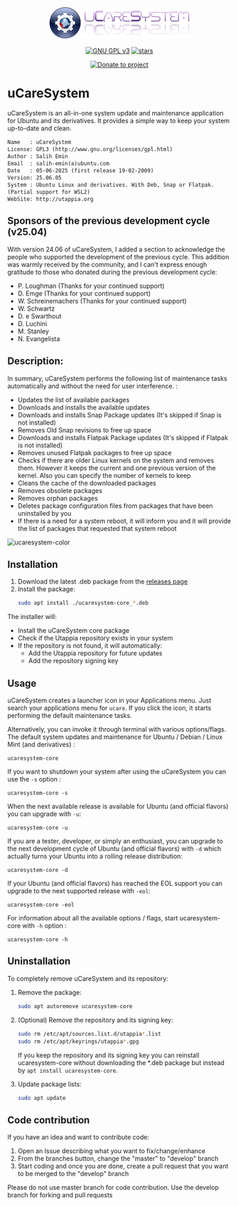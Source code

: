 <p align="center"><img src="https://raw.githubusercontent.com/Utappia/uCareSystem/master/assets/ucaresystem-image-banner.png"></p>

<p align="center">
    <a href="https://www.gnu.org/licenses/gpl-3.0.en.html" target="_blank"><img src="https://img.shields.io/badge/license-GPLv3-blue.svg" alt="GNU GPL v3"></a>
    <a href="https://github.com/Utappia/uCareSystem/stargazers" target="_blank"><img src="https://img.shields.io/github/stars/utappia/ucaresystem.svg" alt="stars"></a>
<p align="center">
    <a href="https://www.paypal.com/donate/?hosted_button_id=SATQ6Y9S3UCSG" target="_blank"><img src="https://img.shields.io/badge/Donate-PayPal-yellow.svg" alt="Donate to project"></a>
 
# uCareSystem

uCareSystem is an all-in-one system update and maintenance application for Ubuntu and its derivatives. It provides a simple way to keep your system up-to-date and clean.

	Name   : uCareSystem
	License: GPL3 (http://www.gnu.org/licenses/gpl.html)
	Author : Salih Emin
	Email  : salih-emin(a)ubuntu.com
	Date   : 05-06-2025 (first release 19-02-2009)
	Version: 25.06.05
	System : Ubuntu Linux and derivatives. With Deb, Snap or Flatpak. (Partial support for WSL2) 
	WebSite: http://utappia.org

## Sponsors of the previous development cycle (v25.04)

With version 24.06 of uCareSystem, I added a section to acknowledge the people who supported the development of the previous cycle. This addition was warmly received by the community, and I can't express enough gratitude to those who donated during the previous development cycle:

- P. Loughman (Thanks for your continued support)
- D. Emge (Thanks for your continued support)
- W. Schreinemachers (Thanks for your continued support)
- W. Schwartz
- D. e Swarthout
- D. Luchini
- M. Stanley
- N. Evangelista

## Description:

In summary, uCareSystem performs the following list of maintenance tasks automatically and without the need for user interference. :

- Updates the list of available packages
- Downloads and installs the available updates
- Downloads and installs Snap Package updates (It's skipped if Snap is not installed)
- Removes Old Snap revisions to free up space
- Downloads and installs Flatpak Package updates (It's skipped if Flatpak is not installed)
- Removes unused Flatpak packages to free up space
- Checks if there are older Linux kernels on the system and removes them. However it keeps the current and one previous version of the kernel. Also you can specify the number of kernels to keep
- Cleans the cache of the downloaded packages
- Removes obsolete packages
- Removes orphan packages
- Deletes package configuration files from packages that have been uninstalled by you
- If there is a need for a system reboot, it will inform you and it will provide the list of packages that requested that system reboot

![ucaresystem-color](https://github.com/user-attachments/assets/6f5171c2-5a64-465b-b794-920e225ce7f7)

## Installation

1. Download the latest .deb package from the [releases page](https://github.com/utappia/ucaresystem/releases)
2. Install the package:
   ```bash
   sudo apt install ./ucaresystem-core_*.deb
   ```
The installer will:
- Install the uCareSystem core package
- Check if the Utappia repository exists in your system
- If the repository is not found, it will automatically:
  - Add the Utappia repository for future updates
  - Add the repository signing key


## Usage

uCareSystem creates a launcher icon in your Applications menu. Just search your applications menu for `ucare`. If you click the icon, it starts performing the default maintenance tasks. 

Alternatively, you can invoke it through terminal with various options/flags. The default system updates and maintenance for Ubuntu / Debian / Linux Mint (and derivatives) :
```
ucaresystem-core
```
If you want to shutdown your system after using the uCareSystem you can use the `-s` option :
```
ucaresystem-core -s
```
When the next available release is available for Ubuntu (and official flavors) you can upgrade with `-u`:
```	
ucaresystem-core -u
```
If you are a tester, developer, or simply an enthusiast, you can upgrade to the next development cycle of Ubuntu (and official flavors) with `-d` which actually turns your Ubuntu into a rolling release distribution:
```
ucaresystem-core -d
```
If your Ubuntu (and official flavors) has reached the EOL support you can upgrade to the next supported release with `-eol`:
```
ucaresystem-core -eol
```
For information about all the available options / flags, start ucaresystem-core with `-h` option :
```
ucaresystem-core -h
```
## Uninstallation

To completely remove uCareSystem and its repository:

1. Remove the package:
   ```bash
   sudo apt autoremove ucaresystem-core
   ```

2. (Optional) Remove the repository and its signing key:
   ```bash
   sudo rm /etc/apt/sources.list.d/utappia*.list
   sudo rm /etc/apt/keyrings/utappia*.gpg
   ```
   If you keep the repository and its signing key you can reinstall ucaresystem-core without downloading the *.deb package but instead by `apt install ucaresystem-core`.

3. Update package lists:
   ```bash
   sudo apt update
   ```

## Code contribution

If you have an idea and want to contribute code:

1. Open an Issue describing what you want to fix/change/enhance
2. From the branches button, change the "master" to "develop" branch
3. Start coding and once you are done, create a pull request that you want to be merged to the "develop" branch

Please do not use master branch for code contribution. Use the develop branch for forking and pull requests
